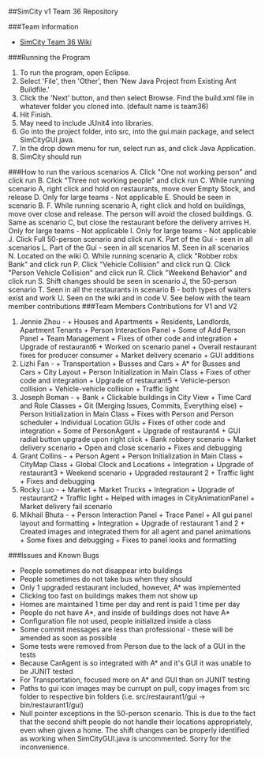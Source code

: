 ##SimCity v1 Team 36 Repository

###Team Information
  + [SimCity Team 36 Wiki](https://github.com/usc-csci201-fall2013/team36/wiki)

###Running the Program
  1.  To run the program, open Eclipse.
  2.  Select 'File', then 'Other', then 'New Java Project from Existing Ant Buildfile.'
  3.  Click the 'Next' button, and then select Browse. Find the build.xml file in whatever folder you cloned into. (default name is team36)
  4.  Hit Finish.
  5.  May need to include JUnit4 into libraries.
  5.  Go into the project folder, into src, into the gui.main package, and select SimCityGUI.java.
  6.  In the drop down menu for run, select run as, and click Java Application.
  7.  SimCity should run

###How to run the various scenarios
  A. Click "One not working person" and click run
  B. Click "Three not working people" and click run
  C. While running scenario A, right click and hold on restaurants, move over Empty Stock, and release
  D. Only for large teams - Not applicable
  E. Should be seen in scenario B.
  F. While running scenario A, right click and hold on buildings, move over close and release. The person will avoid the closed buildings.
  G. Same as scenario C, but close the restaurant before the delivery arrives
  H. Only for large teams - Not applicable
  I. Only for large teams - Not applicable
  J. Click Full 50-person scenario and click run
  K. Part of the Gui - seen in all scenarios 
  L. Part of the Gui - seen in all scenarios
  M. Seen in all scenarios
  N. Located on the wiki
  O. While running scenario A, click "Robber robs Bank" and click run
  P. Click "Vehicle Collision" and click run
  Q. Click "Person Vehicle Collision" and click run
  R. Click "Weekend Behavior" and click run
  S. Shift changes should be seen in scenario J, the 50-person scenario
  T. Seen in all the restaurants in scenario B - both types of waiters exist and work
  U. Seen on the wiki and in code
  V. See below with the team member contributions
###Team Members Contributions for V1 and V2
  1. Jennie Zhou - 
	+ Houses and Apartments
	+ Residents, Landlords, Apartment Tenants
	+ Person Interaction Panel
	+ Some of Add Person Panel
	+ Team Management
	+ Fixes of other code and integration
	+ Upgrade of restaurant6
	+ Worked on scenario panel
	+ Overall restaurant fixes for producer consumer
	+ Market delivery scenario
	+ GUI additions
  2. Lizhi Fan -
	+ Transportation
	+ Busses and Cars
	+ A* for Busses and Cars
	+ City Layout
	+ Person Initialization in Main Class
	+ Fixes of other code and integration
	+ Upgrade of restaurant5
	+ Vehicle-person collision
	+ Vehicle-vehicle collision
	+ Traffic light
  3. Joseph Boman - 
	+ Bank
	+ Clickable buildings in City View
	+ Time Card and Role Classes
	+ Git (Merging Issues, Commits, Everything else)
	+ Person Initialization in Main Class
	+ Fixes with Person and Person scheduler
	+ Individual Location GUIs
	+ Fixes of other code and integration
	+ Some of PersonAgent
	+ Upgrade of restaurant4
	+ GUI radial button upgrade upon right click
	+ Bank robbery scenario
	+ Market delivery scenario
	+ Open and close scenario
	+ Fixes and debugging
  4. Grant Collins -
	+ Person Agent
	+ Person Initialization in Main Class
	+ CityMap Class
	+ Global Clock and Locations
	+ Integration
	+ Upgrade of restaurant3
	+ Weekend scenario
	+ Upgraded restaurant 2
	+ Traffic light
	+ Fixes and debugging
  5. Rocky Luo -
	+ Market
	+ Market Trucks
	+ Integration
	+ Upgrade of restaurant2
	+ Traffic light
	+ Helped with images in CityAnimationPanel 
	+ Market delivery fail scenario
  6. Mikhail Bhuta -
	+ Person Interaction Panel
	+ Trace Panel
	+ All gui panel layout and formatting
	+ Integration
	+ Upgrade of restaurant 1 and 2
	+ Created images and integrated them for all agent and panel animations
	+ Some fixes and debugging
	+ Fixes to panel looks and formatting 

###Issues and Known Bugs 
  + People sometimes do not disappear into buildings
  + People sometimes do not take bus when they should
  + Only 1 upgraded restaurant included, however, A* was implemented
  + Clicking too fast on buildings makes them not show up
  + Homes are maintained 1 time per day and rent is paid 1 time per day
  + People do not have A*, and inside of buildings does not have A*
  + Configuration file not used, people initialized inside a class
  + Some commit messages are less than professional - these will be amended as soon as possible
  + Some tests were removed from Person due to the lack of a GUI in the tests
  + Because CarAgent is so integrated with A* and it's GUI it was unable to be JUNIT tested
  + For Transportation, focused more on A* and GUI than on JUNIT testing
  + Paths to gui icon images may be currupt on pull, copy images from src folder to respective bin folders (i.e. 		    src/restaurant1/gui -> bin/restaurant1/gui)
  + Null pointer exceptions in the 50-person scenario. This is due to the fact that the second shift people do not handle their locations appropriately, even when given a home. The shift changes can be properly identified as working when SimCityGUI.java is uncommented. Sorry for the inconvenience.
